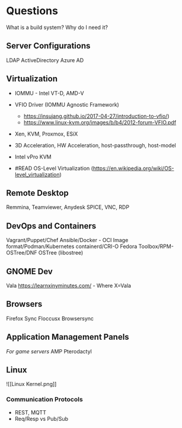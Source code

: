#  Questions
What is a build system? Why do I need it?

## Server Configurations
LDAP
ActiveDirectory
Azure AD

## Virtualization
- IOMMU - Intel VT-D, AMD-V
- VFIO Driver (IOMMU Agnostic Framework)
	* https://insujang.github.io/2017-04-27/introduction-to-vfio/)
	* https://www.linux-kvm.org/images/b/b4/2012-forum-VFIO.pdf
- Xen, KVM, Proxmox, ESiX
- 3D Acceleration, HW Acceleration, host-passthrough, host-model

- Intel vPro KVM
- #READ OS-Level Virtualization (https://en.wikipedia.org/wiki/OS-level_virtualization)

## Remote Desktop
Remmina, Teamviewer, Anydesk
SPICE, VNC, RDP

## DevOps and Containers
Vagrant/Puppet/Chef
Ansible/Docker - OCI Image format/Podman/Kubernetes
containerd/CRI-O
Fedora Toolbox/RPM-OSTree/DNF
OSTree (libostree)

## GNOME Dev
Vala
https://learnxinyminutes.com/ - Where X=Vala

## Browsers
Firefox Sync
Floccusx Browsersync

## Application Management Panels
*For game servers*
AMP
Pterodactyl

## Linux

![[Linux Kernel.png]]

### Communication Protocols
- REST, MQTT
- Req/Resp vs Pub/Sub